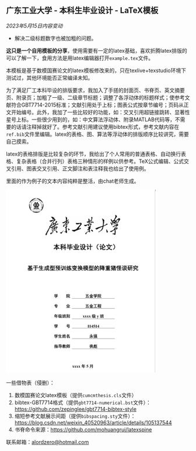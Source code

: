 ## 广东工业大学 - 本科生毕业设计 - LaTeX模板

*2023年5月15日内容变动*
- 解决二级标题数字也被加粗的问题。

**这只是一个自用模板的分享**，使用需要有一定的latex基础，喜欢折腾latex排版的可以了解一下，食用方法是用latex编辑器打开`example.tex`文件。

本模板是基于数模国赛论文的latex模板修改来的，只在texlive+texstudio环境下测试过，其他环境能否正常编译未知。

为了满足厂工本科毕设的排版要求，我加入了手搓的封面页、书脊页、英文摘要页、附录页；加粗了一级、二级章节标题；调整了各浮动体的标题样式；使参考文献符合GBT7714-2015标准；文献引用处于上标；图表公式按章节编号；页码从正文开始编号。此外，我加了一些比较好的功能，如：交叉引用超链接跳转、显著性星号上标。一些很少用到的，如：中文算法浮动体、附录MATLAB代码等，不需要的话请注释掉就好了。参考文献引用建议使用bibtex形式，参考文献内容在`ref.bib`文件里编辑。latex的表格、图、算法等浮动体的排版顺序比较讲究，需要自己摸索。

latex的表格排版是比较复杂的环节，我给出了个人常用的普通表格、自动换行表格、复杂表格（合并行列）表格三种情形的样例以供参考。TeX公式编辑、公式交叉引用、图表交叉引用、正文脚注和表注释我也给出了使用例。

里面的作为例子的文本内容纯粹是整活，由chat老师生成。

<img src="example.png" height="500" alt="image-example"/>

一些借物表（侵删）：
1. 数模国赛论文latex模板（提供`cumcmthesis.cls`文件）
2. bibtex-GBT7714格式（提供`gbt7714-numerical.bst`文件）：https://github.com/zepinglee/gbt7714-bibtex-style
3. 缩短参考文献展示间距（提供`bibspacing.sty`文件）：https://blog.csdn.net/weixin_40520963/article/details/105137544
4. 书脊命令来源：https://github.com/mohuangrui/latexspine

联系邮箱：alordzero@hotmail.com
